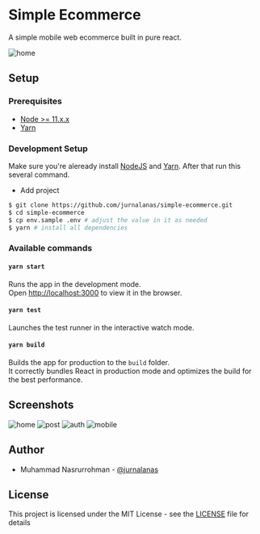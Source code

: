 # Simple Ecommerce

A simple mobile web ecommerce built in pure react.

![home](/screenshots/products.png)

## Setup

### Prerequisites

- [Node >= 11.x.x](https://nodejs.org/en/)
- [Yarn](https://yarnpkg.com/en/)

### Development Setup

Make sure you're aleready install [NodeJS](https://nodejs.org/en/) and [Yarn](https://yarnpkg.com/en/). After that run this several command.

- Add project

```bash
$ git clone https://github.com/jurnalanas/simple-ecommerce.git
$ cd simple-ecommerce
$ cp env.sample .env # adjust the value in it as needed
$ yarn # install all dependencies
```

### Available commands

#### `yarn start`

Runs the app in the development mode.<br />
Open [http://localhost:3000](http://localhost:3000) to view it in the browser.

#### `yarn test`

Launches the test runner in the interactive watch mode.<br />

#### `yarn build`

Builds the app for production to the `build` folder.<br />
It correctly bundles React in production mode and optimizes the build for the best performance.


## Screenshots

![home](/screenshots/login.png)
![post](/screenshots/product-detail.png)
![auth](/screenshots/profile.png)
![mobile](/screenshots/search-drawer.png)


## Author
- Muhammad Nasrurrohman - [@jurnalanas](https://github.com/jurnalanas)

## License
This project is licensed under the MIT License - see the [LICENSE](/LICENSE) file for details

